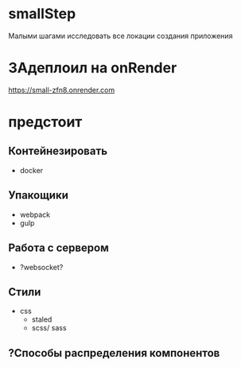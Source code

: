 # smallStep

Малыми шагами исследовать все локации создания приложения

# ЗАдеплоил на onRender

https://small-zfn8.onrender.com

# предстоит

## Контейнезировать

- docker

## Упакощики

- webpack
- gulp

## Работа с сервером

- ?websocket?

## Стили

- css
  - staled
  - scss/ sass

## ?Способы распределения компонентов

##
